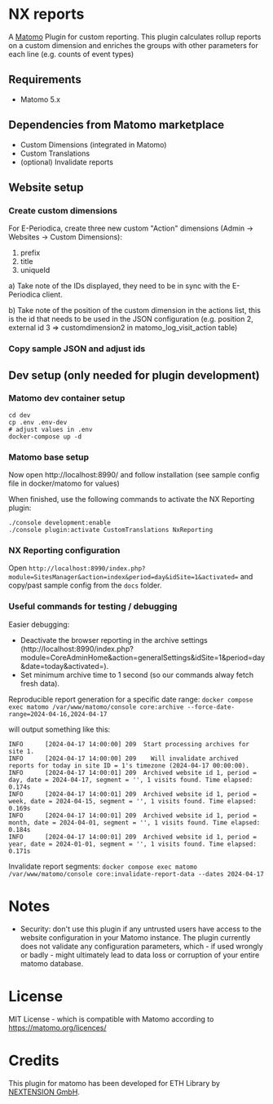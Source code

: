 # NX reports

A [Matomo](https://matomo.org) Plugin for custom reporting. This plugin calculates rollup reports on a custom dimension and enriches the groups with other parameters for each line (e.g. counts of event types)

## Requirements

- Matomo 5.x

## Dependencies from Matomo marketplace

- Custom Dimensions (integrated in Matomo)
- Custom Translations
- (optional) Invalidate reports

## Website setup

### Create custom dimensions

For E-Periodica, create three new custom "Action" dimensions (Admin -> Websites -> Custom Dimensions):

1. prefix
2. title
3. uniqueId

a) Take note of the IDs displayed, they need to be in sync with the E-Periodica client.

b) Take note of the position of the custom dimension in the actions list,
this is the id that needs to be used in the JSON configuration (e.g. position 2, external id 3 => customdimension2 in matomo_log_visit_action table)

### Copy sample JSON and adjust ids

## Dev setup (only needed for plugin development)

### Matomo dev container setup

```
cd dev
cp .env .env-dev
# adjust values in .env
docker-compose up -d
```

### Matomo base setup

Now open http://localhost:8990/ and follow installation (see sample config file in docker/matomo for values)

When finished, use the following commands to activate the NX Reporting plugin:

```
./console development:enable
./console plugin:activate CustomTranslations NxReporting
```

### NX Reporting configuration

Open `http://localhost:8990/index.php?module=SitesManager&action=index&period=day&idSite=1&activated=` and copy/past
sample config from the `docs` folder.

### Useful commands for testing / debugging

Easier debugging:

- Deactivate the browser reporting in the archive settings (http://localhost:8990/index.php?module=CoreAdminHome&action=generalSettings&idSite=1&period=day&date=today&activated=).
- Set minimum archive time to 1 second (so our commands alway fetch fresh data).

Reproducible report generation for a specific date range:
`docker compose exec matomo /var/www/matomo/console core:archive --force-date-range=2024-04-16,2024-04-17`

will output something like this:

```
INFO      [2024-04-17 14:00:00] 209  Start processing archives for site 1.
INFO      [2024-04-17 14:00:00] 209    Will invalidate archived reports for today in site ID = 1's timezone (2024-04-17 00:00:00).
INFO      [2024-04-17 14:00:01] 209  Archived website id 1, period = day, date = 2024-04-17, segment = '', 1 visits found. Time elapsed: 0.174s
INFO      [2024-04-17 14:00:01] 209  Archived website id 1, period = week, date = 2024-04-15, segment = '', 1 visits found. Time elapsed: 0.169s
INFO      [2024-04-17 14:00:01] 209  Archived website id 1, period = month, date = 2024-04-01, segment = '', 1 visits found. Time elapsed: 0.184s
INFO      [2024-04-17 14:00:01] 209  Archived website id 1, period = year, date = 2024-01-01, segment = '', 1 visits found. Time elapsed: 0.171s
```

Invalidate report segments:
`docker compose exec matomo /var/www/matomo/console core:invalidate-report-data --dates 2024-04-17`

# Notes

- Security: don't use this plugin if any untrusted users have access to the website configuration in your Matomo instance. The plugin currently does not validate any
  configuration parameters, which - if used wrongly or badly - might ultimately lead to data loss or corruption of your entire matomo database.

# License

MIT License - which is compatible with Matomo according to https://matomo.org/licences/

# Credits

This plugin for matomo has been developed for ETH Library by [NEXTENSION GmbH](https://nextension.com).
